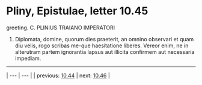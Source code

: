 # Pliny, Epistulae, letter 10.45

greeting. C. PLINIUS TRAIANO IMPERATORI



1. Diplomata, domine, quorum dies praeterit, an omnino observari et quam diu velis, rogo scribas me-que haesitatione liberes. Vereor enim, ne in alterutram partem ignorantia lapsus aut illicita confirmem aut necessaria impediam.



---

| --- | --- |
| previous: [10.44](../10.44/) | next: [10.46](../10.46/) |